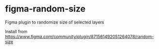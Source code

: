 # figma-random-size
Figma plugin to randomize size of selected layers

Install from https://www.figma.com/community/plugin/871561492051264078/random-size
